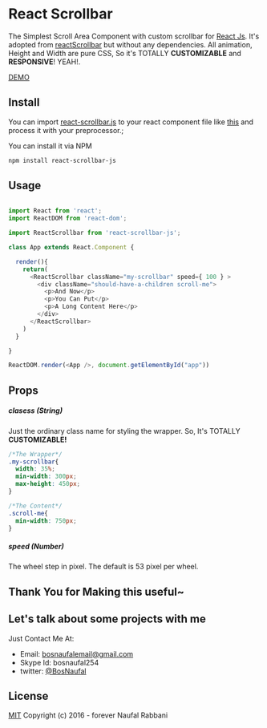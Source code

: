 # React Scrollbar

The Simplest Scroll Area Component with custom scrollbar for [React Js](http://facebook.github.io/react/). It's adopted from [reactScrollbar](https://github.com/souhe/reactScrollbar) but without any dependencies. All animation, Height and Width are pure CSS, So it's TOTALLY **CUSTOMIZABLE** and **RESPONSIVE**! YEAH!.

[DEMO](https://bosnaufal.github.io/react-scrollbar)

## Install
You can import [react-scrollbar.js](./src/js/components/react-scrollbar.js) to your react component file like [this](./src/js/components/app.js) and process it with your preprocessor.;



You can install it via NPM
```bash
npm install react-scrollbar-js
```


## Usage
```javascript

import React from 'react';
import ReactDOM from 'react-dom';

import ReactScrollbar from 'react-scrollbar-js';

class App extends React.Component {

  render(){
    return(
      <ReactScrollbar className="my-scrollbar" speed={ 100 } >
        <div className="should-have-a-children scroll-me">
          <p>And Now</p>
          <p>You Can Put</p>
          <p>A Long Content Here</p>
        </div>
      </ReactScrollbar>
    )
  }

}

ReactDOM.render(<App />, document.getElementById("app"))

```


## Props
##### clasess (String)
Just the ordinary class name for styling the wrapper. So, It's TOTALLY **CUSTOMIZABLE!**
```css
/*The Wrapper*/
.my-scrollbar{
  width: 35%;
  min-width: 300px;
  max-height: 450px;
}

/*The Content*/
.scroll-me{
  min-width: 750px;
}
```

##### speed (Number)
The wheel step in pixel. The default is 53 pixel per wheel.

## Thank You for Making this useful~

## Let's talk about some projects with me
Just Contact Me At:
- Email: [bosnaufalemail@gmail.com](mailto:bosnaufalemail@gmail.com)
- Skype Id: bosnaufal254
- twitter: [@BosNaufal](https://twitter.com/BosNaufal)

## License
[MIT](http://opensource.org/licenses/MIT)
Copyright (c) 2016 - forever Naufal Rabbani
